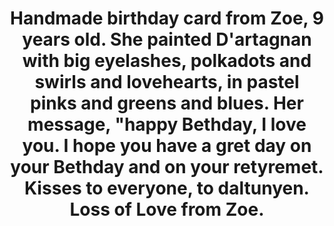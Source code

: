 ---
title: Handmade birthday card from Zoe, 9 years old. She painted D'artagnan with big eyelashes, polkadots and swirls and lovehearts, in pastel pinks and greens and blues. Her message, "happy Bethday, I love you. I hope you have a gret day on your Bethday and on your retyremet. Kisses to everyone, to daltunyen. Loss of Love from Zoe.
img: "zoes picture for dartagnan.jpg"
---